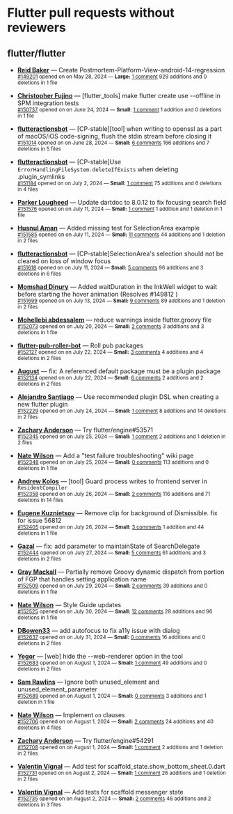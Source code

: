 # Flutter pull requests without reviewers

## flutter/flutter

* **[Reid Baker](https://github.com/reidbaker)** &mdash; Create Postmortem-Platform-View-android-14-regression<br />
    <sub>[#149201](https://github.com/flutter/flutter/pull/149201) opened on on May 28, 2024 &mdash; **Large:** [1 comment](https://github.com/flutter/flutter/pull/149201) 929 additions and 0 deletions in 1 file</sub><br />

* **[Christopher Fujino](https://github.com/christopherfujino)** &mdash; [flutter_tools] make flutter create use --offline in SPM integration tests<br />
    <sub>[#150737](https://github.com/flutter/flutter/pull/150737) opened on on June 24, 2024 &mdash; **Small:** [1 comment](https://github.com/flutter/flutter/pull/150737) 1 addition and 0 deletions in 1 file</sub><br />

* **[flutteractionsbot](https://github.com/flutteractionsbot)** &mdash; [CP-stable][tool] when writing to openssl as a part of macOS/iOS code-signing, flush the stdin stream before closing it<br />
    <sub>[#151014](https://github.com/flutter/flutter/pull/151014) opened on on June 28, 2024 &mdash; **Small:** [6 comments](https://github.com/flutter/flutter/pull/151014) 166 additions and 7 deletions in 5 files</sub><br />

* **[flutteractionsbot](https://github.com/flutteractionsbot)** &mdash; [CP-stable]Use `ErrorHandlingFileSystem.deleteIfExists` when deleting .plugin_symlinks<br />
    <sub>[#151184](https://github.com/flutter/flutter/pull/151184) opened on on July 2, 2024 &mdash; **Small:** [1 comment](https://github.com/flutter/flutter/pull/151184) 75 additions and 6 deletions in 4 files</sub><br />

* **[Parker Lougheed](https://github.com/parlough)** &mdash; Update dartdoc to 8.0.12 to fix focusing search field<br />
    <sub>[#151576](https://github.com/flutter/flutter/pull/151576) opened on on July 11, 2024 &mdash; **Small:** [1 comment](https://github.com/flutter/flutter/pull/151576) 1 addition and 1 deletion in 1 file</sub><br />

* **[Husnul Aman](https://github.com/iam-amanxz)** &mdash; Added missing test for SelectionArea example<br />
    <sub>[#151585](https://github.com/flutter/flutter/pull/151585) opened on on July 11, 2024 &mdash; **Small:** [11 comments](https://github.com/flutter/flutter/pull/151585) 44 additions and 1 deletion in 2 files</sub><br />

* **[flutteractionsbot](https://github.com/flutteractionsbot)** &mdash; [CP-stable]SelectionArea's selection should not be cleared on loss of window focus<br />
    <sub>[#151618](https://github.com/flutter/flutter/pull/151618) opened on on July 11, 2024 &mdash; **Small:** [5 comments](https://github.com/flutter/flutter/pull/151618) 96 additions and 3 deletions in 6 files</sub><br />

* **[Momshad Dinury](https://github.com/momshaddinury)** &mdash; Added waitDuration in the InkWell widget to wait before starting the hover animation (Resolves #149812 )<br />
    <sub>[#151699](https://github.com/flutter/flutter/pull/151699) opened on on July 13, 2024 &mdash; **Small:** [9 comments](https://github.com/flutter/flutter/pull/151699) 89 additions and 1 deletion in 2 files</sub><br />

* **[Mohellebi abdessalem](https://github.com/AbdeMohlbi)** &mdash; reduce warnings inside flutter.groovy file <br />
    <sub>[#152073](https://github.com/flutter/flutter/pull/152073) opened on on July 20, 2024 &mdash; **Small:** [2 comments](https://github.com/flutter/flutter/pull/152073) 3 additions and 3 deletions in 1 file</sub><br />

* **[flutter-pub-roller-bot](https://github.com/flutter-pub-roller-bot)** &mdash; Roll pub packages<br />
    <sub>[#152127](https://github.com/flutter/flutter/pull/152127) opened on on July 22, 2024 &mdash; **Small:** [3 comments](https://github.com/flutter/flutter/pull/152127) 4 additions and 4 deletions in 2 files</sub><br />

* **[August](https://github.com/Gustl22)** &mdash; fix: A referenced default package must be a plugin package<br />
    <sub>[#152134](https://github.com/flutter/flutter/pull/152134) opened on on July 22, 2024 &mdash; **Small:** [6 comments](https://github.com/flutter/flutter/pull/152134) 2 additions and 2 deletions in 2 files</sub><br />

* **[Alejandro Santiago](https://github.com/alestiago)** &mdash; Use recommended plugin DSL when creating a new flutter plugin<br />
    <sub>[#152229](https://github.com/flutter/flutter/pull/152229) opened on on July 24, 2024 &mdash; **Small:** [1 comment](https://github.com/flutter/flutter/pull/152229) 8 additions and 14 deletions in 2 files</sub><br />

* **[Zachary Anderson](https://github.com/zanderso)** &mdash; Try flutter/engine#53571<br />
    <sub>[#152345](https://github.com/flutter/flutter/pull/152345) opened on on July 25, 2024 &mdash; **Small:** [1 comment](https://github.com/flutter/flutter/pull/152345) 2 additions and 1 deletion in 2 files</sub><br />

* **[Nate Wilson](https://github.com/nate-thegrate)** &mdash; Add a "test failure troubleshooting" wiki page<br />
    <sub>[#152348](https://github.com/flutter/flutter/pull/152348) opened on on July 25, 2024 &mdash; **Small:** [0 comments](https://github.com/flutter/flutter/pull/152348) 113 additions and 0 deletions in 1 file</sub><br />

* **[Andrew Kolos](https://github.com/andrewkolos)** &mdash; [tool] Guard process writes to frontend server in `ResidentCompiler`<br />
    <sub>[#152358](https://github.com/flutter/flutter/pull/152358) opened on on July 26, 2024 &mdash; **Small:** [2 comments](https://github.com/flutter/flutter/pull/152358) 116 additions and 71 deletions in 14 files</sub><br />

* **[Eugene Kuznietsov](https://github.com/qwertylolman)** &mdash; Remove clip for background of Dismissible. fix for issue 56812<br />
    <sub>[#152405](https://github.com/flutter/flutter/pull/152405) opened on on July 26, 2024 &mdash; **Small:** [3 comments](https://github.com/flutter/flutter/pull/152405) 1 addition and 44 deletions in 1 file</sub><br />

* **[Gazal](https://github.com/gazal-k)** &mdash; fix: add parameter to maintainState of SearchDelegate<br />
    <sub>[#152444](https://github.com/flutter/flutter/pull/152444) opened on on July 27, 2024 &mdash; **Small:** [5 comments](https://github.com/flutter/flutter/pull/152444) 61 additions and 3 deletions in 2 files</sub><br />

* **[Gray Mackall](https://github.com/gmackall)** &mdash; Partially remove Groovy dynamic dispatch from portion of FGP that handles setting application name<br />
    <sub>[#152509](https://github.com/flutter/flutter/pull/152509) opened on on July 29, 2024 &mdash; **Small:** [2 comments](https://github.com/flutter/flutter/pull/152509) 39 additions and 0 deletions in 1 file</sub><br />

* **[Nate Wilson](https://github.com/nate-thegrate)** &mdash; Style Guide updates<br />
    <sub>[#152525](https://github.com/flutter/flutter/pull/152525) opened on on July 30, 2024 &mdash; **Small:** [12 comments](https://github.com/flutter/flutter/pull/152525) 28 additions and 96 deletions in 1 file</sub><br />

* **[DBowen33](https://github.com/DBowen33)** &mdash; add autofocus to fix a11y issue with dialog<br />
    <sub>[#152637](https://github.com/flutter/flutter/pull/152637) opened on on July 31, 2024 &mdash; **Small:** [0 comments](https://github.com/flutter/flutter/pull/152637) 16 additions and 0 deletions in 2 files</sub><br />

* **[Yegor](https://github.com/yjbanov)** &mdash; [web] hide the --web-renderer option in the tool<br />
    <sub>[#152683](https://github.com/flutter/flutter/pull/152683) opened on on August 1, 2024 &mdash; **Small:** [1 comment](https://github.com/flutter/flutter/pull/152683) 49 additions and 0 deletions in 2 files</sub><br />

* **[Sam Rawlins](https://github.com/srawlins)** &mdash; Ignore both unused_element and unused_element_parameter<br />
    <sub>[#152689](https://github.com/flutter/flutter/pull/152689) opened on on August 1, 2024 &mdash; **Small:** [0 comments](https://github.com/flutter/flutter/pull/152689) 3 additions and 1 deletion in 1 file</sub><br />

* **[Nate Wilson](https://github.com/nate-thegrate)** &mdash; Implement `on` clauses<br />
    <sub>[#152706](https://github.com/flutter/flutter/pull/152706) opened on on August 1, 2024 &mdash; **Small:** [2 comments](https://github.com/flutter/flutter/pull/152706) 24 additions and 40 deletions in 4 files</sub><br />

* **[Zachary Anderson](https://github.com/zanderso)** &mdash; Try flutter/engine#54291<br />
    <sub>[#152708](https://github.com/flutter/flutter/pull/152708) opened on on August 1, 2024 &mdash; **Small:** [1 comment](https://github.com/flutter/flutter/pull/152708) 2 additions and 1 deletion in 2 files</sub><br />

* **[Valentin Vignal](https://github.com/ValentinVignal)** &mdash; Add test for scaffold_state.show_bottom_sheet.0.dart<br />
    <sub>[#152731](https://github.com/flutter/flutter/pull/152731) opened on on August 2, 2024 &mdash; **Small:** [1 comment](https://github.com/flutter/flutter/pull/152731) 26 additions and 1 deletion in 2 files</sub><br />

* **[Valentin Vignal](https://github.com/ValentinVignal)** &mdash; Add tests for scaffold messenger state<br />
    <sub>[#152735](https://github.com/flutter/flutter/pull/152735) opened on on August 2, 2024 &mdash; **Small:** [2 comments](https://github.com/flutter/flutter/pull/152735) 46 additions and 2 deletions in 3 files</sub><br />

